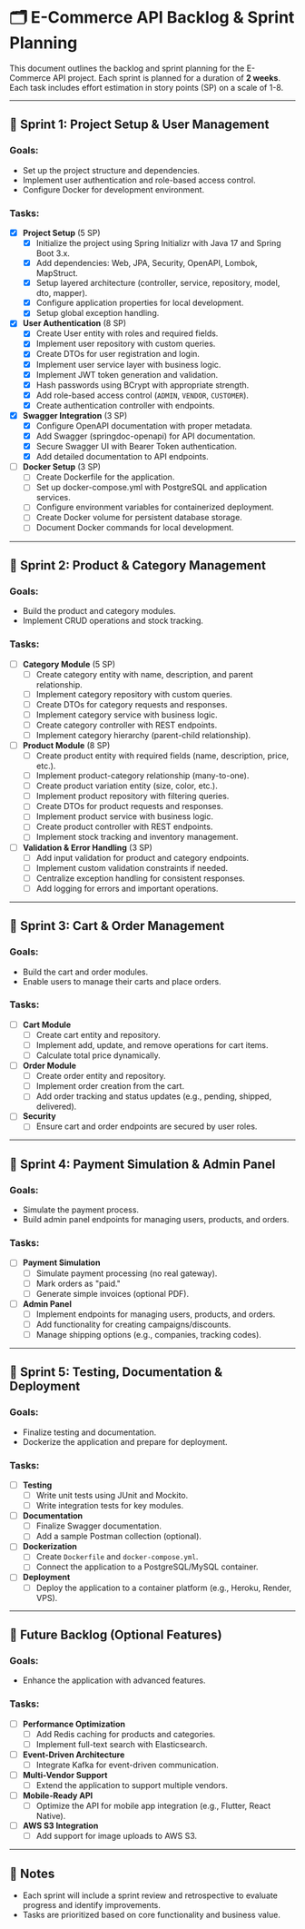 # 🗂 E-Commerce API Backlog & Sprint Planning

This document outlines the backlog and sprint planning for the E-Commerce API project. Each sprint is planned for a duration of **2 weeks**. Each task includes effort estimation in story points (SP) on a scale of 1-8.

---

## 🏁 Sprint 1: Project Setup & User Management

### Goals:
- Set up the project structure and dependencies.
- Implement user authentication and role-based access control.
- Configure Docker for development environment.

### Tasks:
- [x] **Project Setup** (5 SP)
  - [x] Initialize the project using Spring Initializr with Java 17 and Spring Boot 3.x.
  - [x] Add dependencies: Web, JPA, Security, OpenAPI, Lombok, MapStruct.
  - [x] Setup layered architecture (controller, service, repository, model, dto, mapper).
  - [x] Configure application properties for local development.
  - [x] Setup global exception handling.

- [x] **User Authentication** (8 SP)
  - [x] Create User entity with roles and required fields.
  - [x] Implement user repository with custom queries.
  - [x] Create DTOs for user registration and login.
  - [x] Implement user service layer with business logic.
  - [x] Implement JWT token generation and validation.
  - [x] Hash passwords using BCrypt with appropriate strength.
  - [x] Add role-based access control (`ADMIN`, `VENDOR`, `CUSTOMER`).
  - [x] Create authentication controller with endpoints.

- [x] **Swagger Integration** (3 SP)
  - [x] Configure OpenAPI documentation with proper metadata.
  - [x] Add Swagger (springdoc-openapi) for API documentation.
  - [x] Secure Swagger UI with Bearer Token authentication.
  - [x] Add detailed documentation to API endpoints.

- [ ] **Docker Setup** (3 SP)
  - [ ] Create Dockerfile for the application.
  - [ ] Set up docker-compose.yml with PostgreSQL and application services.
  - [ ] Configure environment variables for containerized deployment.
  - [ ] Create Docker volume for persistent database storage.
  - [ ] Document Docker commands for local development.

---

## 🏁 Sprint 2: Product & Category Management

### Goals:
- Build the product and category modules.
- Implement CRUD operations and stock tracking.

### Tasks:
- [ ] **Category Module** (5 SP)
  - [ ] Create category entity with name, description, and parent relationship.
  - [ ] Implement category repository with custom queries.
  - [ ] Create DTOs for category requests and responses.
  - [ ] Implement category service with business logic.
  - [ ] Create category controller with REST endpoints.
  - [ ] Implement category hierarchy (parent-child relationship).

- [ ] **Product Module** (8 SP)
  - [ ] Create product entity with required fields (name, description, price, etc.).
  - [ ] Implement product-category relationship (many-to-one).
  - [ ] Create product variation entity (size, color, etc.).
  - [ ] Implement product repository with filtering queries.
  - [ ] Create DTOs for product requests and responses.
  - [ ] Implement product service with business logic.
  - [ ] Create product controller with REST endpoints.
  - [ ] Implement stock tracking and inventory management.

- [ ] **Validation & Error Handling** (3 SP)
  - [ ] Add input validation for product and category endpoints.
  - [ ] Implement custom validation constraints if needed.
  - [ ] Centralize exception handling for consistent responses.
  - [ ] Add logging for errors and important operations.

---

## 🏁 Sprint 3: Cart & Order Management

### Goals:
- Build the cart and order modules.
- Enable users to manage their carts and place orders.

### Tasks:
- [ ] **Cart Module**
  - [ ] Create cart entity and repository.
  - [ ] Implement add, update, and remove operations for cart items.
  - [ ] Calculate total price dynamically.

- [ ] **Order Module**
  - [ ] Create order entity and repository.
  - [ ] Implement order creation from the cart.
  - [ ] Add order tracking and status updates (e.g., pending, shipped, delivered).

- [ ] **Security**
  - [ ] Ensure cart and order endpoints are secured by user roles.

---

## 🏁 Sprint 4: Payment Simulation & Admin Panel

### Goals:
- Simulate the payment process.
- Build admin panel endpoints for managing users, products, and orders.

### Tasks:
- [ ] **Payment Simulation**
  - [ ] Simulate payment processing (no real gateway).
  - [ ] Mark orders as "paid."
  - [ ] Generate simple invoices (optional PDF).

- [ ] **Admin Panel**
  - [ ] Implement endpoints for managing users, products, and orders.
  - [ ] Add functionality for creating campaigns/discounts.
  - [ ] Manage shipping options (e.g., companies, tracking codes).

---

## 🏁 Sprint 5: Testing, Documentation & Deployment

### Goals:
- Finalize testing and documentation.
- Dockerize the application and prepare for deployment.

### Tasks:
- [ ] **Testing**
  - [ ] Write unit tests using JUnit and Mockito.
  - [ ] Write integration tests for key modules.

- [ ] **Documentation**
  - [ ] Finalize Swagger documentation.
  - [ ] Add a sample Postman collection (optional).

- [ ] **Dockerization**
  - [ ] Create `Dockerfile` and `docker-compose.yml`.
  - [ ] Connect the application to a PostgreSQL/MySQL container.

- [ ] **Deployment**
  - [ ] Deploy the application to a container platform (e.g., Heroku, Render, VPS).

---

## 🏁 Future Backlog (Optional Features)

### Goals:
- Enhance the application with advanced features.

### Tasks:
- [ ] **Performance Optimization**
  - [ ] Add Redis caching for products and categories.
  - [ ] Implement full-text search with Elasticsearch.

- [ ] **Event-Driven Architecture**
  - [ ] Integrate Kafka for event-driven communication.

- [ ] **Multi-Vendor Support**
  - [ ] Extend the application to support multiple vendors.

- [ ] **Mobile-Ready API**
  - [ ] Optimize the API for mobile app integration (e.g., Flutter, React Native).

- [ ] **AWS S3 Integration**
  - [ ] Add support for image uploads to AWS S3.

--- 

## 📌 Notes

- Each sprint will include a sprint review and retrospective to evaluate progress and identify improvements.
- Tasks are prioritized based on core functionality and business value.
